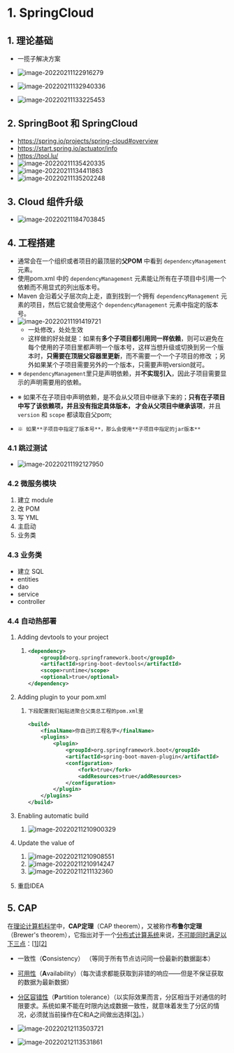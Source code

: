 # 1. SpringCloud

## 1. 理论基础

- 一揽子解决方案

- ![image-20220211122916279](https://raw.githubusercontent.com/TWDH/Leetcode-From-Zero/pictures/img/image-20220211122916279.png)
- ![image-20220211132940336](https://raw.githubusercontent.com/TWDH/Leetcode-From-Zero/pictures/img/image-20220211132940336.png)
- ![image-20220211133225453](https://raw.githubusercontent.com/TWDH/Leetcode-From-Zero/pictures/img/image-20220211133225453.png)

## 2. SpringBoot 和 SpringCloud

- https://spring.io/projects/spring-cloud#overview
- https://start.spring.io/actuator/info
- https://tool.lu/
- ![image-20220211135420335](https://raw.githubusercontent.com/TWDH/Leetcode-From-Zero/pictures/img/image-20220211135420335.png)
- ![image-20220211134411863](https://raw.githubusercontent.com/TWDH/Leetcode-From-Zero/pictures/img/image-20220211134411863.png)
- ![image-20220211135202248](https://raw.githubusercontent.com/TWDH/Leetcode-From-Zero/pictures/img/image-20220211135202248.png)

## 3. Cloud 组件升级

- ![image-20220211184703845](https://raw.githubusercontent.com/TWDH/Leetcode-From-Zero/pictures/img/image-20220211184703845.png)

## 4. 工程搭建

- 通常会在一个组织或者项目的最顶层的**父POM** 中看到 `dependencyManagement` 元素。
- 使用pom.xml 中的 `dependencyManagement` 元素能让所有在子项目中引用一个依赖而不用显式的列出版本号。
- Maven 会沿着父子层次向上走，直到找到一个拥有 `dependencyManagement` 元素的项目，然后它就会使用这个 `dependencyManagement` 元素中指定的版本号。
- ![image-20220211191419721](https://raw.githubusercontent.com/TWDH/Leetcode-From-Zero/pictures/img/image-20220211191419721.png)
  - 一处修改，处处生效
  - 这样做的好处就是：如果有**多个子项目都引用同一样依赖**，则可以避免在每个使用的子项目里都声明一个版本号，这样当想升级或切换到另一个版本时，**只需要在顶层父容器里更新**，而不需要一个一个子项目的修改 ；另外如果某个子项目需要另外的一个版本，只需要声明version就可。
- ※ `dependencyManagement`里只是声明依赖，并**不实现引入**，因此子项目需要显示的声明需要用的依赖。
*   ※ 如果不在子项目中声明依赖，是不会从父项目中继承下来的；**只有在子项目中写了该依赖项，并且没有指定具体版本， 才会从父项目中继承该项**，并且 `version` 和 `scope` 都读取自父pom;
    
*     ※ 如果**子项目中指定了版本号**，那么会使用**子项目中指定的jar版本**

### 4.1 跳过测试

- ![image-20220211192127950](https://raw.githubusercontent.com/TWDH/Leetcode-From-Zero/pictures/img/image-20220211192127950.png)

### 4.2 微服务模块

1. 建立 module
2. 改 POM
3. 写 YML
4. 主启动
5. 业务类

### 4.3 业务类

- 建立 SQL
- entities
- dao
- service
- controller

### 4.4 自动热部署

1. Adding devtools to your project

   1. ```xml
      <dependency>
          <groupId>org.springframework.boot</groupId>
          <artifactId>spring-boot-devtools</artifactId>
          <scope>runtime</scope>
          <optional>true</optional>
      </dependency>
      ```

2. Adding plugin to your pom.xml

   1. ```xml
      下段配置我们粘贴进聚合父类总工程的pom.xml里
       
      <build>
          <finalName>你自己的工程名字</finalName>
          <plugins>
              <plugin>
                  <groupId>org.springframework.boot</groupId>
                  <artifactId>spring-boot-maven-plugin</artifactId>
                  <configuration>
                      <fork>true</fork>
                      <addResources>true</addResources>
                  </configuration>
              </plugin>
          </plugins>
      </build>
      ```

3. Enabling automatic build

   1. ![image-20220211210900329](https://raw.githubusercontent.com/TWDH/Leetcode-From-Zero/pictures/img/image-20220211210900329.png)

4. Update the value of

   1. ![image-20220211210908551](https://raw.githubusercontent.com/TWDH/Leetcode-From-Zero/pictures/img/image-20220211210908551.png)
   2. ![image-20220211210914247](https://raw.githubusercontent.com/TWDH/Leetcode-From-Zero/pictures/img/image-20220211210914247.png)
   3. ![image-20220211211132360](https://raw.githubusercontent.com/TWDH/Leetcode-From-Zero/pictures/img/image-20220211211132360.png)

5. 重启IDEA



## 5. CAP

在[理论计算机科学](https://zh.wikipedia.org/wiki/理論計算機科學)中，**CAP定理**（CAP theorem），又被称作**布鲁尔定理**（Brewer's theorem），它指出对于一个[分布式计算系统](https://zh.wikipedia.org/wiki/分布式计算)来说，[不可能同时满足以下三点](https://zh.wikipedia.org/wiki/三难困境)：[[1\]](https://zh.wikipedia.org/wiki/CAP定理#cite_note-Lynch-1)[[2\]](https://zh.wikipedia.org/wiki/CAP定理#cite_note-2)

- 一致性（**C**onsistency） （等同于所有节点访问同一份最新的数据副本）
- [可用性](https://zh.wikipedia.org/wiki/可用性)（**A**vailability）（每次请求都能获取到非错的响应——但是不保证获取的数据为最新数据）
- [分区容错性](https://zh.wikipedia.org/w/index.php?title=网络分区&action=edit&redlink=1)（**P**artition tolerance）（以实际效果而言，分区相当于对通信的时限要求。系统如果不能在时限内达成数据一致性，就意味着发生了分区的情况，必须就当前操作在C和A之间做出选择[[3\]](https://zh.wikipedia.org/wiki/CAP定理#cite_note-3)。）

- ![image-20220212113503721](https://raw.githubusercontent.com/TWDH/Leetcode-From-Zero/pictures/img/image-20220212113503721.png)
- ![image-20220212113531861](https://raw.githubusercontent.com/TWDH/Leetcode-From-Zero/pictures/img/image-20220212113531861.png)

































